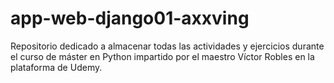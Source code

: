 # app-web-django01-axxving
Repositorio dedicado a almacenar todas las actividades y ejercicios durante el curso de máster en Python impartido por el maestro Víctor Robles en la plataforma de Udemy.

